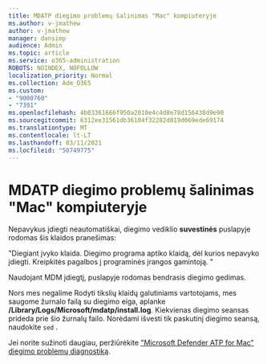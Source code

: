 ```yaml
---
title: MDATP diegimo problemų šalinimas "Mac" kompiuteryje
ms.author: v-jmathew
author: v-jmathew
manager: dansimp
audience: Admin
ms.topic: article
ms.service: o365-administration
ROBOTS: NOINDEX, NOFOLLOW
localization_priority: Normal
ms.collection: Adm_O365
ms.custom:
- "9000760"
- "7391"
ms.openlocfilehash: 4b03361666f950a2010e4c4d8e78d156438d9e90
ms.sourcegitcommit: 6312ee31561db36104f32282d019d069ede69174
ms.translationtype: MT
ms.contentlocale: lt-LT
ms.lasthandoff: 03/11/2021
ms.locfileid: "50749775"
---
```

# <a name="troubleshoot-mdatp-installation-problems-on-a-mac"></a>MDATP diegimo problemų šalinimas "Mac" kompiuteryje

Nepavykus įdiegti neautomatiškai, diegimo vediklio **suvestinės** puslapyje rodomas šis klaidos pranešimas:

"Diegiant įvyko klaida. Diegimo programa aptiko klaidą, dėl kurios nepavyko įdiegti. Kreipkitės pagalbos į programinės įrangos gamintoją. "

Naudojant MDM įdiegtį, puslapyje rodomas bendrasis diegimo gedimas.

Nors mes negalime Rodyti tikslių klaidų galutiniams vartotojams, mes saugome žurnalo failą su diegimo eiga, aplanke **/Library/Logs/Microsoft/mdatp/install.log**. Kiekvienas diegimo seansas prideda prie šio žurnalų failo. Norėdami išvesti tik paskutinį diegimo seansą, naudokite `sed` .

Jei norite sužinoti daugiau, peržiūrėkite ["Microsoft Defender ATP for Mac" diegimo problemų diagnostiką](https://go.microsoft.com/fwlink/?linkid=2144615).
